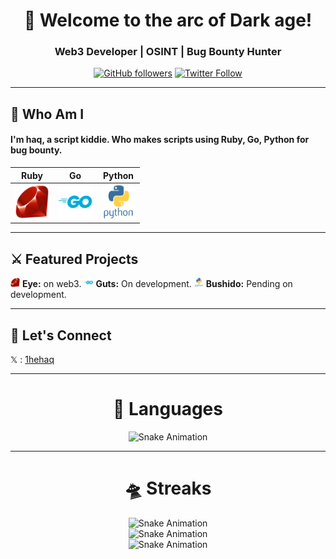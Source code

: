 <!-- Welcome Section -->
<div align="center">
  <h1> 🐺 Welcome to the arc of Dark age! </h1>
  <h3>Web3 Developer | OSINT | Bug Bounty Hunter</h3>
  
  [![GitHub followers](https://img.shields.io/github/followers/yourusername?label=Follow&style=social)](https://github.com/1hehaq)
  [![Twitter Follow](https://img.shields.io/twitter/follow/yourtwitterusername?label=Follow&style=social)](https://twitter.com/1hehaq)
</div>




---



<!-- Introduction Section -->
## 🥷 Who Am I


#### I'm haq, a script kiddie. Who makes scripts using Ruby, Go, Python for bug bounty.


| Ruby | Go | Python |
|----------|----------|----------|
|  <img src="https://github.com/devicons/devicon/blob/master/icons/ruby/ruby-original.svg" title="Ruby"  alt="Ruby" width="55" height="55"/>|  <img src="https://github.com/devicons/devicon/blob/master/icons/go/go-original-wordmark.svg" title="Go"  alt="Go" width="55" height="55"/>|  <img src="https://github.com/devicons/devicon/blob/master/icons/python/python-original-wordmark.svg" title="python" alt="python" width="55" height="55"/>|


---




<!-- Featured Projects Section -->
## ⚔️ Featured Projects

<img src="https://github.com/devicons/devicon/blob/master/icons/ruby/ruby-original.svg" title="Ruby"  alt="Ruby" width="15" height="15"/> **Eye:** on web3.
<img src="https://github.com/devicons/devicon/blob/master/icons/go/go-original-wordmark.svg" title="Go"  alt="Go" width="15" height="15"/> **Guts:** On development.
<img src="https://github.com/devicons/devicon/blob/master/icons/python/python-original-wordmark.svg" title="python" alt="python" width="15" height="15"/> **Bushido:** Pending on development.





---



<!-- Let's Connect Section -->
<h2>🔗 Let's Connect</h2>

𝕏 : [1hehaq](https://x.com/1hehaq)




---



<!-- Tech Stack Section -->
<div align="center">
  <h1>
👾 Languages
  </h1>
</div>

<div align="center">
  <img src="https://camo.githubusercontent.com/2fedf1b9852a72d6ba156c53b14cfb41ea7f4d21f34e9a8f947386c5dda32035/68747470733a2f2f6769746875622d726561646d652d73746174732e76657263656c2e6170702f6170692f746f702d6c616e67732f3f757365726e616d653d73616d6d6f726f7a6f762673697a655f7765696768743d302e313526636f756e745f7765696768743d302e35266c61796f75743d636f6d70616374267468656d653d766973696f6e2d667269656e646c792d6461726b" alt="Snake Animation">
</div>




---




<!-- Conclusion Section -->
<div align="center">
  <h1>
  🛸 Streaks
  </h1>
</div>

<!-- SVG Animation Section -->
<div align="center">
  <img src="https://camo.githubusercontent.com/3cf05209c211cd71526861c582c00b99c6fd3db6e94a5d639c8d69482e18f527/68747470733a2f2f73747265616b2d73746174732e64656d6f6c61622e636f6d3f757365723d73616d6d6f726f7a6f76267468656d653d68696768636f6e747261737426686964655f626f726465723d7472756526626f726465725f7261646975733d3526636172645f77696474683d383030" alt="Snake Animation">
</div>

<!-- SVG Animation Section -->
<div align="center">
  <img src="https://camo.githubusercontent.com/c3ed32f8e202444585295b25edc12980806723cc73f6ff95a4a5314a14c10543/68747470733a2f2f6769746875622d726561646d652d73746174732e76657263656c2e6170702f6170693f757365726e616d653d73616d6d6f726f7a6f762673686f775f69636f6e733d74727565267468656d653d766973696f6e2d667269656e646c792d6461726b" alt="Snake Animation">
</div>


<!-- SVG Animation Section -->
<div align="center">
  <img src="https://github.com/sammorozov/sammorozov/blob/main/assets/github-snake.svg" alt="Snake Animation">
</div>

